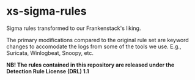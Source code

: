 # xs-sigma-rules

Sigma rules transformed to our Frankenstack's liking.

The primary modifications compared to the original rule set are keyword changes to accomodate the logs from some of the tools we use. E.g., Suricata, Winlogbeat, Snoopy, etc.

**NB! The rules contained in this repository are released under the Detection Rule License (DRL) 1.1**
